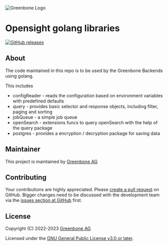 ![Greenbone Logo](https://www.greenbone.net/wp-content/uploads/gb_new-logo_horizontal_rgb_small.png)

# Opensight golang libraries

[![GitHub releases](https://img.shields.io/github/release/greenbone/opensight-golang-libraries.svg)](https://github.com/greenbone/opensight-golang-libraries/releases)

## About

The code maintained in this repo is to be used by the Greenbone Backends using golang.

This includes
* configReader - reads the configuration based on environment variables with predefined defaults
* query - provides basic selector and response objects, including filter, paging and sorting
* jobQueue - a simple job queue
* openSearch - extensions funcs to query openSearch with the help of the query package
* postgres - provides a encryption / decryption package for saving data

## Maintainer

This project is maintained by [Greenbone AG][Greenbone AG]

## Contributing

Your contributions are highly appreciated. Please
[create a pull request](https://github.com/greenbone/opensight-golang-libraries/pulls)
on GitHub. Bigger changes need to be discussed with the development team via the
[issues section at GitHub](https://github.com/greenbone/opensight-golang-libraries/issues)
first.

## License

Copyright (C) 2022-2023 [Greenbone AG][Greenbone AG]

Licensed under the [GNU General Public License v3.0 or later](LICENSE).

[Greenbone AG]: https://www.greenbone.net/
[poetry]: https://python-poetry.org/
[pip]: https://pip.pypa.io/
[autohooks]: https://github.com/greenbone/autohooks
